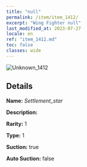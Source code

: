 ```yaml
---
title: "null"
permalink: /item/item_1412/
excerpt: "Wing Fighter null"
last_modified_at: 2023-07-27
locale: en
ref: "item_1412.md"
toc: false
classes: wide
---
```



 ![Unknown_1412](/images/item/Settlement_star_p.png)



## Details

 **Name:** *Settlement_star* 

 **Description:** 

 **Rarity:** 1 

 **Type:** 1 

 **Suction:** true 

 **Auto Suction:** false 


